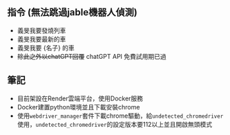 ## 指令 (無法跳過jable機器人偵測)

- 義旻我要發燒列車
- 義旻我要最新的車
- 義旻我要 {名子} 的車
- ~~除此之外以chatGPT回覆~~ chatGPT API 免費試用期已過

## 筆記

- 目前架設在Render雲端平台，使用Docker服務
- Docker建置python環境並且下載安裝chrome
- 使用`webdriver_manager`套件下載chrome驅動，給`undetected_chromedriver`使用，`undetected_chromedriver`的設定版本要112以上並且開啟無頭模式
